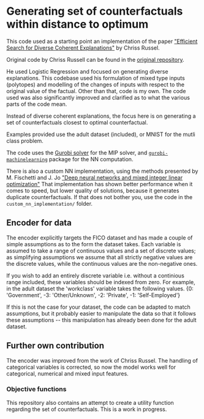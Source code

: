 # Generating set of counterfactuals within distance to optimum

This code used as a starting point an implementation of the paper ["Efficient Search for Diverse
Coherent Explanations"](https://arxiv.org/pdf/1901.04909.pdf) by Chriss Russel.

Original code by Chriss Russell can be found in the [original repository](https://bitbucket.org/ChrisRussell/diverse-coherent-explanations/src/master/).

He used Logistic Regression and focused on generating diverse explanations.
This codebase used his formulation of mixed type inputs (polytopes) and modelling of the
changes of inputs with respect to the original value of the factual. Other
than that, code is my own. The code used was also significantly improved and
clarified as to what the various parts of the code mean.

Instead of diverse coherent explanations, the focus here is on generating a set of
counterfactuals closest to optimal counterfactual.

Examples provided use the adult dataset (included), or MNIST for the mutli
class problem.

The code uses the [Gurobi solver](http://www.gurobi.com/) for the MIP solver, and
[`gurobi-machinelearning`](https://github.com/Gurobi/gurobi-machinelearning)
package for the NN computation.

There is also a custom NN implementation, using the methods presented by M. Fischetti and J. Jo
["Deep neural networks and mixed integer linear optimization"](https://link.springer.com/article/10.1007/s10601-018-9285-6)
That implementation has shown better performance when it comes to speed, but lower
quality of solutions, because it generates duplicate counterfactuals. If that does not
bother you, use the code in the `custom_nn_implementation/` folder.

## Encoder for data
The encoder explicitly targets the FICO dataset and has made a couple of simple
assumptions as to the form the dataset takes. Each variable is assumed to take a
range of continuous values and a set of discrete values; as simplifying
assumptions we assume that all strictly negative values are the discrete values,
while the continuous values are the non-negative ones.

If you wish to add an entirely discrete variable i.e. without a continious range
included, these variables should be indexed from zero. For example,
in the adult dataset the 'workclass' variable takes the following values.
{0: 'Government', -3: 'Other/Unknown', -2: 'Private', -1: 'Self-Employed'}

If this is not the case for your dataset, the code can be adapted to match
assumptions, but it probably easier to manipulate the data so that it follows
these assumptions -- this manipulation has already been done for the adult
dataset.

## Further own contribution
The encoder was improved from the work of Chriss Russel. The handling of categorical variables is corrected, so now the model works well for categorical, numerical and mixed input features.

### Objective functions
This repository also contains an attempt to create a utility function regarding
the set of counterfactuals. This is a work in progress.
